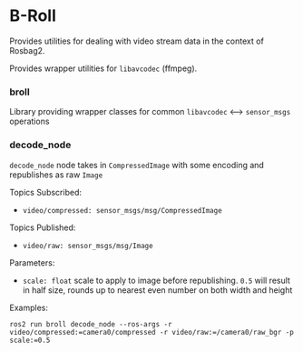 # B-Roll

Provides utilities for dealing with video stream data in the context of Rosbag2.

Provides wrapper utilities for `libavcodec` (ffmpeg).

### broll

Library providing wrapper classes for common `libavcodec` <--> `sensor_msgs` operations

### decode_node

`decode_node` node takes in `CompressedImage` with some encoding and republishes as raw `Image`

Topics Subscribed:
* `video/compressed: sensor_msgs/msg/CompressedImage`

Topics Published:
* `video/raw: sensor_msgs/msg/Image`

Parameters:
* `scale: float` scale to apply to image before republishing. `0.5` will result in half size, rounds up to nearest even number on both width and height

Examples:

```
ros2 run broll decode_node --ros-args -r video/compressed:=camera0/compressed -r video/raw:=/camera0/raw_bgr -p scale:=0.5
```
